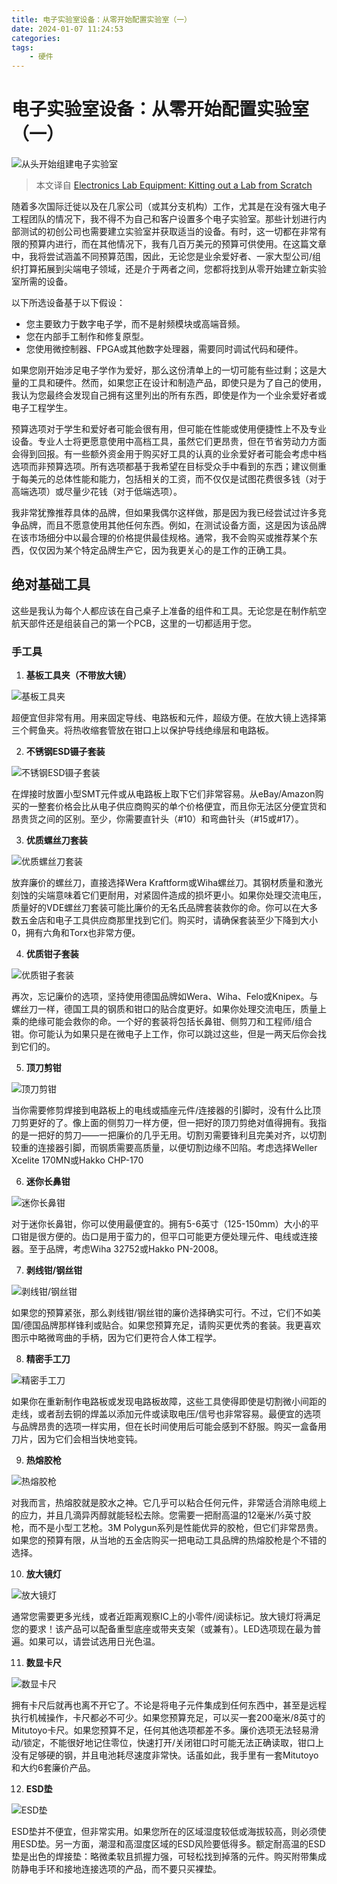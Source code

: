 ```yaml
---
title: 电子实验室设备：从零开始配置实验室（一）
date: 2024-01-07 11:24:53
categories:
tags:
    - 硬件
---
```


# 电子实验室设备：从零开始配置实验室（一）

![从头开始组建电子实验室](https://imgs.boringhex.top/blog/20240107224700.png)

> 本文译自 [Electronics Lab Equipment: Kitting out a Lab from Scratch](https://resources.altium.com/p/kitting-out-electronics-lab-scratch)

随着多次国际迁徙以及在几家公司（或其分支机构）工作，尤其是在没有强大电子工程团队的情况下，我不得不为自己和客户设置多个电子实验室。那些计划进行内部测试的初创公司也需要建立实验室并获取适当的设备。有时，这一切都在非常有限的预算内进行，而在其他情况下，我有几百万美元的预算可供使用。在这篇文章中，我将尝试涵盖不同预算范围，因此，无论您是业余爱好者、一家大型公司/组织打算拓展到尖端电子领域，还是介于两者之间，您都将找到从零开始建立新实验室所需的设备。

以下所选设备基于以下假设：

- 您主要致力于数字电子学，而不是射频模块或高端音频。
- 您在内部手工制作和修复原型。
- 您使用微控制器、FPGA或其他数字处理器，需要同时调试代码和硬件。

如果您刚开始涉足电子学作为爱好，那么这份清单上的一切可能有些过剩；这是大量的工具和硬件。然而，如果您正在设计和制造产品，即使只是为了自己的使用，我认为您最终会发现自己拥有这里列出的所有东西，即使是作为一个业余爱好者或电子工程学生。

预算选项对于学生和爱好者可能会很有用，但可能在性能或使用便捷性上不及专业设备。专业人士将更愿意使用中高档工具，虽然它们更昂贵，但在节省劳动力方面会得到回报。有一些额外资金用于购买好工具的认真的业余爱好者可能会考虑中档选项而非预算选项。所有选项都基于我希望在目标受众手中看到的东西；建议侧重于每美元的总体性能和能力，包括相关的工资，而不仅仅是试图花费很多钱（对于高端选项）或尽量少花钱（对于低端选项）。

我非常犹豫推荐具体的品牌，但如果我偶尔这样做，那是因为我已经尝试过许多竞争品牌，而且不愿意使用其他任何东西。例如，在测试设备方面，这是因为该品牌在该市场细分中以最合理的价格提供最佳规格。通常，我不会购买或推荐某个东西，仅仅因为某个特定品牌生产它，因为我更关心的是工作的正确工具。

## 绝对基础工具

这些是我认为每个人都应该在自己桌子上准备的组件和工具。无论您是在制作航空航天部件还是组装自己的第一个PCB，这里的一切都适用于您。

### 手工具

1. **基板工具夹（不带放大镜）**

  ![基板工具夹](https://imgs.boringhex.top/blog/20240107230316.png)

  超便宜但非常有用。用来固定导线、电路板和元件，超级方便。在放大镜上选择第三个鳄鱼夹。将热收缩套管放在钳口上以保护导线绝缘层和电路板。

<!-- more -->

2. **不锈钢ESD镊子套装**
   
  ![不锈钢ESD镊子套装](https://imgs.boringhex.top/blog/20240107230407.png)

  在焊接时放置小型SMT元件或从电路板上取下它们非常容易。从eBay/Amazon购买的一整套价格会比从电子供应商购买的单个价格便宜，而且你无法区分便宜货和昂贵货之间的区别。至少，你需要直针头（#10）和弯曲针头（#15或#17）。

3. **优质螺丝刀套装**

  ![优质螺丝刀套装](https://imgs.boringhex.top/blog/20240107230540.png)
   
  放弃廉价的螺丝刀，直接选择Wera Kraftform或Wiha螺丝刀。其钢材质量和激光刻蚀的尖端意味着它们更耐用，对紧固件造成的损坏更小。如果你处理交流电压，质量好的VDE螺丝刀套装可能比廉价的无名氏品牌套装救你的命。你可以在大多数五金店和电子工具供应商那里找到它们。购买时，请确保套装至少下降到大小0，拥有六角和Torx也非常方便。

4. **优质钳子套装**
   
  ![优质钳子套装](https://imgs.boringhex.top/blog/20240107230644.png)

  再次，忘记廉价的选项，坚持使用德国品牌如Wera、Wiha、Felo或Knipex。与螺丝刀一样，德国工具的钢质和钳口的贴合度更好。如果你处理交流电压，质量上乘的绝缘可能会救你的命。一个好的套装将包括长鼻钳、侧剪刀和工程师/组合钳。你可能认为如果只是在微电子上工作，你可以跳过这些，但是一两天后你会找到它们的。

5. **顶刀剪钳**

  ![顶刀剪钳](https://imgs.boringhex.top/blog/20240107230749.png)
   
   当你需要修剪焊接到电路板上的电线或插座元件/连接器的引脚时，没有什么比顶刀剪更好的了。像上面的侧剪刀一样方便，但一把好的顶刀剪绝对值得拥有。我指的是一把好的剪刀——一把廉价的几乎无用。切割刃需要锋利且完美对齐，以切割较重的连接器引脚，而钢质需要高质量，以便切割边缘不凹陷。考虑选择Weller Xcelite 170MN或Hakko CHP-170

6. **迷你长鼻钳**
   
  ![迷你长鼻钳](https://imgs.boringhex.top/blog/20240107230905.png)

  对于迷你长鼻钳，你可以使用最便宜的。拥有5-6英寸（125-150mm）大小的平口钳是很方便的。齿口是用于蛮力的，但平口可能更方便处理元件、电线或连接器。至于品牌，考虑Wiha 32752或Hakko PN-2008。

7. **剥线钳/钢丝钳**
  
  ![剥线钳/钢丝钳](https://imgs.boringhex.top/blog/20240107231105.png)

  如果您的预算紧张，那么剥线钳/钢丝钳的廉价选择确实可行。不过，它们不如美国/德国品牌那样锋利或贴合。如果您预算充足，请购买更优秀的套装。我更喜欢图示中略微弯曲的手柄，因为它们更符合人体工程学。

8. **精密手工刀**
  
  ![精密手工刀](https://imgs.boringhex.top/blog/20240107231139.png)

  如果你在重新制作电路板或发现电路板故障，这些工具使得即使是切割微小间距的走线，或者刮去铜的焊盖以添加元件或读取电压/信号也非常容易。最便宜的选项与品牌昂贵的选项一样实用，但在长时间使用后可能会感到不舒服。购买一盒备用刀片，因为它们会相当快地变钝。

9. **热熔胶枪**

  ![热熔胶枪](https://imgs.boringhex.top/blog/20240107231245.png)

  对我而言，热熔胶就是胶水之神。它几乎可以粘合任何元件，非常适合消除电缆上的应力，并且几滴异丙醇就能轻松去除。您需要一把耐高温的12毫米/½英寸胶枪，而不是小型工艺枪。3M Polygun系列是性能优异的胶枪，但它们非常昂贵。如果您的预算有限，从当地的五金店购买一把电动工具品牌的热熔胶枪是个不错的选择。

10. **放大镜灯**

  ![放大镜灯](https://imgs.boringhex.top/blog/20240107231606.png)

  通常您需要更多光线，或者近距离观察IC上的小零件/阅读标记。放大镜灯将满足您的要求！该产品可以配备重型底座或带夹支架（或兼有）。LED选项现在最为普遍。如果可以，请尝试选用日光色温。

11. **数显卡尺**

  ![数显卡尺](https://imgs.boringhex.top/blog/20240107231656.png)

  拥有卡尺后就再也离不开它了。不论是将电子元件集成到任何东西中，甚至是远程执行机械操作，卡尺都必不可少。如果您预算充足，可以买一套200毫米/8英寸的Mitutoyo卡尺。如果您预算不足，任何其他选项都差不多。廉价选项无法轻易滑动/锁定，不能很好地记住零位，快速打开/关闭钳口时可能无法正确读取，钳口上没有足够硬的钢，并且电池耗尽速度非常快。话虽如此，我手里有一套Mitutoyo和大约6套廉价产品。

12. **ESD垫**

  ![ESD垫](https://imgs.boringhex.top/blog/20240107231750.png)

  ESD垫并不便宜，但非常实用。如果您所在的区域湿度较低或海拔较高，则必须使用ESD垫。另一方面，潮湿和高湿度区域的ESD风险要低得多。额定耐高温的ESD垫是出色的焊接垫：略微柔软且抓握力强，可轻松找到掉落的元件。购买附带集成防静电手环和接地连接选项的产品，而不要只买裸垫。